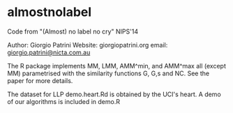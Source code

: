 almostnolabel
=============

Code from "(Almost) no label no cry" NIPS'14

Author: Giorgio Patrini
Website: giorgiopatrini.org
email: giorgio.patrini@nicta.com.au

The R package implements MM, LMM, AMM^min, and AMM^max all (except MM) parametrised with the similarity functions G, G,s and NC. See the paper for more details.

The dataset for LLP demo.heart.Rd is obtained by the UCI's heart. A demo of our algorithms is included in demo.R

